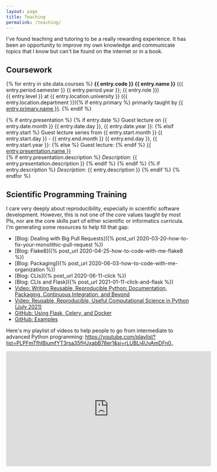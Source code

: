 ```yaml
---
layout: page
title: Teaching
permalink: /teaching/
---
```

I've found teaching and tutoring to be a really rewarding experience.
It has been an opportunity to improve my own knowledge and communicate
topics that I know but can't be found on the internet or in a book. 

## Coursework

{% for entry in site.data.courses %}
<b>{{ entry.code }} {{ entry.name }}</b> ({{ entry.period.semester }} {{ entry.period.year }}; {{ entry.role }})<br />
{{ entry.level }} at {{ entry.location.university }} ({{ entry.location.department }}){% if entry.primary %}
primarily taught by <a href="{{ entry.primary.link }}">{{ entry.primary.name }}</a>.
{% endif %}<br />

{% if entry.presentation %}
{% if entry.date %}
Guest lecture on {{ entry.date.month }} {{ entry.date.day }}, {{ entry.date.year }}:
{% elsif entry.start %}
Guest lecture series from {{ entry.start.month }} {{ entry.start.day }} - {{ entry.end.month }} {{ entry.end.day }}, {{ entry.start.year }}:
{% else %}
Guest lecture:
{% endif %} <a href="{{ entry.presentation.url }}">{{ entry.presentation.name }}</a><br />
{% if entry.presentation.description %}
<i>Description</i>: {{ entry.presentation.description }}
{% endif %}
{% endif %}
{% if entry.description %}
<i>Description</i>: {{ entry.description }}
{% endif %}
{% endfor %}

## Scientific Programming Training

I care very deeply about reproducibility, especially in scientific software development. However,
this is not one of the core values taught by most PIs, nor are the core skills part of either
scientific or informatics curricula. I'm generating some resources to help fill that gap:

- [Blog: Dealing with Big Pull Requests]({% post_url 2020-03-20-how-to-fix-your-monolithic-pull-request %})
- [Blog: Flake8]({% post_url 2020-04-25-how-to-code-with-me-flake8 %})
- [Blog: Packaging]({% post_url 2020-06-03-how-to-code-with-me-organization %})
- [Blog: CLIs]({% post_url 2020-06-11-click %})
- [Blog: CLIs and Flask]({% post_url 2021-01-11-click-and-flask %})
- [Video: Writing Reusable, Reproducible Python: Documentation, Packaging, Continuous Integration, and Beyond](https://www.youtube.com/watch?v=lo_g-GbYtaA)
- [Video: Reusable, Reproducible, Useful Computational Science in Python (July 2021)](https://www.youtube.com/watch?v=f6brWkO9OiE)
- [GitHub: Using Flask, Celery, and Docker](https://github.com/cthoyt/flask-celery-docker-demo)
- [GitHub: Examples](https://github.com/cthoyt-teaches-reproducibility/)

Here's my playlist of videos to help people to go from intermediate to 
advanced Python programming: https://youtube.com/playlist?list=PLPFmTfhIBiumfYT3rsa35fHJxabB78er1&si=rLUBLi4UvAmDFn0_

<iframe width="560" height="315" src="https://www.youtube.com/embed/videoseries?si=0NkCF7VbhxbC_ZDn&amp;list=PLPFmTfhIBiumfYT3rsa35fHJxabB78er1" title="YouTube video player" frameborder="0" allow="accelerometer; autoplay; clipboard-write; encrypted-media; gyroscope; picture-in-picture; web-share" allowfullscreen></iframe>